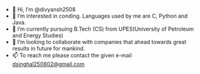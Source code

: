 - 👋 Hi, I’m @divyansh2508
- 👀 I’m interested in conding. Languages used by me are C, Python and Java.
- 🌱 I’m currently pursuing B.Tech (CS) from UPES(University of Petroleum and Energy Studies)
- 💞️ I’m looking to collaborate with companies that ahead towards great results in future for mankind.
- 📫 To reach me please contact the given e-mail dsinghal250802@gmail.com

<!---
divyansh2508/divyansh2508 is a ✨ special ✨ repository because its `README.md` (this file) appears on your GitHub profile.
You can click the Preview link to take a look at your changes.
--->
